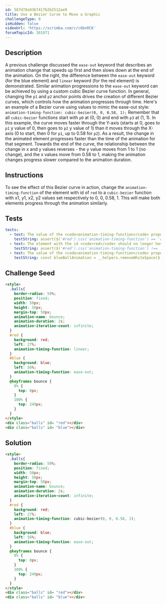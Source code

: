 ```yaml
---
id: 587d78a9367417b2b2512ae9
title: Use a Bezier Curve to Move a Graphic
challengeType: 0
isHidden: false
videoUrl: 'https://scrimba.com/c/c6bnRCK'
forumTopicId: 301071
---
```


## Description
<section id='description'>
A previous challenge discussed the <code>ease-out</code> keyword that describes an animation change that speeds up first and then slows down at the end of the animation. On the right, the difference between the <code>ease-out</code> keyword (for the blue element) and <code>linear</code> keyword (for the red element) is demonstrated. Similar animation progressions to the <code>ease-out</code> keyword can be achieved by using a custom cubic Bezier curve function.
In general, changing the <code>p1</code> and <code>p2</code> anchor points drives the creation of different Bezier curves, which controls how the animation progresses through time. Here's an example of a Bezier curve using values to mimic the ease-out style:
<code>animation-timing-function: cubic-bezier(0, 0, 0.58, 1);</code>
Remember that all <code>cubic-bezier</code> functions start with <code>p0</code> at (0, 0) and end with <code>p3</code> at (1, 1). In this example, the curve moves faster through the Y-axis (starts at 0, goes to <code>p1</code> y value of 0, then goes to <code>p2</code> y value of 1) than it moves through the X-axis (0 to start, then 0 for <code>p1</code>, up to 0.58 for <code>p2</code>). As a result, the change in the animated element progresses faster than the time of the animation for that segment. Towards the end of the curve, the relationship between the change in x and y values reverses - the y value moves from 1 to 1 (no change), and the x values move from 0.58 to 1, making the animation changes progress slower compared to the animation duration.
</section>

## Instructions
<section id='instructions'>
To see the effect of this Bezier curve in action, change the <code>animation-timing-function</code> of the element with id of <code>red</code> to a <code>cubic-bezier</code> function with x1, y1, x2, y2 values set respectively to 0, 0, 0.58, 1. This will make both elements progress through the animation similarly.
</section>

## Tests
<section id='tests'>

```yml
tests:
  - text: The value of the <code>animation-timing-function</code> property of the element with the id <code>red</code> should be a <code>cubic-bezier</code> function with x1, y1, x2, y2 values set respectively to 0, 0, 0.58, 1 .
    testString: assert($('#red').css('animation-timing-function') == 'cubic-bezier(0, 0, 0.58, 1)');
  - text: The element with the id <code>red</code> should no longer have the <code>animation-timing-function</code> property of linear.
    testString: assert($('#red').css('animation-timing-function') !== 'linear');
  - text: The value of the <code>animation-timing-function</code> property for the element with the id <code>blue</code> should not change.
    testString: const blueBallAnimation = __helpers.removeWhiteSpace($('#blue').css('animation-timing-function')); assert(blueBallAnimation == 'ease-out' || blueBallAnimation == 'cubic-bezier(0,0,0.58,1)');

```

</section>

## Challenge Seed
<section id='challengeSeed'>

<div id='html-seed'>

```html
<style>
  .balls{
    border-radius: 50%;
    position: fixed;
    width: 50px;
    height: 50px;
    margin-top: 50px;
    animation-name: bounce;
    animation-duration: 2s;
    animation-iteration-count: infinite;
  }
  #red {
    background: red;
    left: 27%;
    animation-timing-function: linear;
  }
  #blue {
    background: blue;
    left: 56%;
    animation-timing-function: ease-out;
  }
  @keyframes bounce {
    0% {
      top: 0px;
    }
    100% {
      top: 249px;
    }
  }
</style>
<div class="balls" id= "red"></div>
<div class="balls" id= "blue"></div>
```

</div>



</section>

## Solution
<section id='solution'>

```html
<style>
  .balls{
    border-radius: 50%;
    position: fixed;
    width: 50px;
    height: 50px;
    margin-top: 50px;
    animation-name: bounce;
    animation-duration: 2s;
    animation-iteration-count: infinite;
  }
  #red {
    background: red;
    left: 27%;
    animation-timing-function: cubic-bezier(0, 0, 0.58, 1);
  }
  #blue {
    background: blue;
    left: 56%;
    animation-timing-function: ease-out;
  }
  @keyframes bounce {
    0% {
      top: 0px;
    }
    100% {
      top: 249px;
    }
  }
</style>
<div class="balls" id= "red"></div>
<div class="balls" id= "blue"></div>
```

</section>
